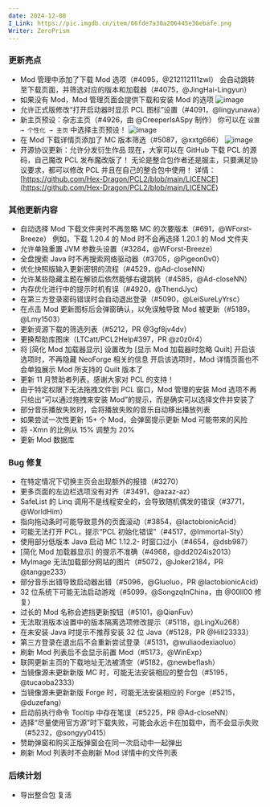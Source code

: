 ```yaml
---
date: 2024-12-08
I_Link: https://pic.imgdb.cn/item/66fde7a30a206445e36ebafe.png
Writer: ZeroPrism
---
```

### 更新亮点
- Mod 管理中添加了下载 Mod 选项（#4095，@212112111zwl）
  会自动跳转至下载页面，并筛选对应的版本和加载器（#4075，@JingHai-Lingyun）
- 如果没有 Mod，Mod 管理页面会提供下载和安装 Mod 的选项
  ![image](https://i2.hdslb.com/bfs/article/aaf90ac48bb2fb13be53900f347d005911343203.png)
- 允许正式版修改“打开启动器时显示 PCL 图标”设置（#4091，@lingyunawa）
- 新主页预设：杂志主页（#4926，由 @CreeperIsASpy 制作）
  你可以在 `设置 → 个性化 → 主页` 中选择主页预设！
  ![image](https://i2.hdslb.com/bfs/article/469770b3d605fda3b8bf6c780dd6570311343203.png)
- 在 Mod 下载详情页添加了 MC 版本筛选（#5087，@xxtg666）
  ![image](https://i2.hdslb.com/bfs/article/5ecd0b1e15ef3642d4c07ee76b1dd2c111343203.png)
- 开源协议更新：允许分发衍生作品
  现在，大家可以在 GitHub 下载 PCL 的源码，自己魔改 PCL 发布魔改版了！
  无论是整合包作者还是服主，只要满足协议要求，都可以修改 PCL 并且在自己的整合包中使用！
  详情：[https://github.com/Hex-Dragon/PCL2/blob/main/LICENCE](https://github.com/Hex-Dragon/PCL2/blob/main/LICENCE)

### 其他更新内容
- 自动选择 Mod 下载文件夹时不再忽略 MC 的次要版本（#691，@WForst-Breeze）
  例如，下载 1.20.4 的 Mod 时不会再选择 1.20.1 的 Mod 文件夹
- 允许单独重置 JVM 参数头设置（#3284，@WForst-Breeze）
- 全盘搜索 Java 时不再搜索网络驱动器（#3705，@Pigeon0v0）
- 优化快照版输入更新密钥的流程（#4529，@Ad-closeNN）
- 允许某些隐藏主题在解锁后依然能够右键跳转（#4585，@Ad-closeNN）
- 内存优化进行中的提示时机有误（#4920，@ThendJyc）
- 在第三方登录密码错误时会自动退出登录（#5090，@LeiSureLyYrsc）
- 在点击 Mod 更新图标后会弹窗确认，以免误触导致 Mod 被更新（#5189，@Lmy1503）
- 更新资源下载的筛选列表（#5212，PR @3gf8jv4dv）
- 更换帮助库图床（LTCatt/PCL2Help#397，PR @z0z0r4）
- 将 [简化 Mod 加载器显示] 设置改为 [显示 Mod 加载器时忽略 Quilt]
  开启该选项时，不再隐藏 NeoForge 相关的信息
  开启该选项时，Mod 详情页面也不会单独展示 Mod 所支持的 Quilt 版本了
- 更新 11 月赞助者列表，感谢大家对 PCL 的支持！
- 由于特定权限下无法拖拽文件到 PCL 窗口，Mod 管理的安装 Mod 选项不再只给出“可以通过拖拽来安装 Mod”的提示，而是确实可以选择文件并安装了
- 部分音乐播放失败时，会将播放失败的音乐自动移出播放列表
- 如果尝试一次性更新 15+ 个 Mod，会弹窗提示更新 Mod 可能带来的风险
- 将 -Xmn 的比例从 15% 调整为 20%
- 更新 Mod 数据库

### Bug 修复
- 在特定情况下切换主页会出现额外的报错（#3270）
- 更多页面的左边栏选项没有对齐（#3491，@azaz-az）
- SafeList 的 Linq 调用不是线程安全的，会导致随机偶发的错误（#3771，@WorldHim）
- 指向拖动条时可能导致意外的页面滚动（#3854，@lactobionicAcid）
- 可能无法打开 PCL，提示“PCL 初始化错误”（#4517，@Immortal-Sty）
- 使用部分低版本 Java 启动 MC 1.12.2- 时窗口过小（#4654，@dsb987）
- [简化 Mod 加载器显示] 的提示不准确（#4968，@dd2024is2013）
- MyImage 无法加载部分网站的图片（#5072，@Joker2184，PR @tangge233）
- 部分音乐出错导致启动器出错（#5096，@Gluoluo，PR @lactobionicAcid）
- 32 位系统下可能无法启动游戏（#5099，@SongzqInChina，由 @00ll00 修复）
- 过长的 Mod 名称会遮挡更新按钮（#5101，@QianFuv）
- 无法取消版本设置中的版本隔离选项修改提示（#5118，@LingXu268）
- 在未安装 Java 时提示不推荐安装 32 位 Java（#5128，PR @Hill23333）
- 第三方登录在退出后不会重新尝试登录（#5131，@wuliaodexiaoluo）
- 刷新 Mod 列表后不会显示前置 Mod（#5173，@WinExp）
- 联网更新主页的下载地址无法被清空（#5182，@newbeflash）
- 当镜像源未更新新版 MC 时，可能无法安装相应的整合包（#5195，@tucaoba2333）
- 当镜像源未更新新版 Forge 时，可能无法安装相应的 Forge（#5215，@duzefang）
- 启动前执行命令 Tooltip 中存在笔误（#5225，PR @Ad-closeNN）
- 选择“尽量使用官方源”时下载失败，可能会永远卡在加载中，而不会显示失败（#5232，@songyy0415）
- 赞助弹窗和购买正版弹窗会在同一次启动中一起弹出
- 刷新 Mod 列表时不会刷新 Mod 详情中的文件列表

### 后续计划
- 导出整合包 复活
